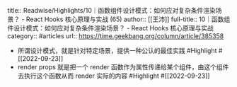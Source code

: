 title:: Readwise/Highlights/10｜函数组件设计模式：如何应对复杂条件渲染场景？ - React Hooks 核心原理与实战 (65)
author:: [[王沛]]
full-title:: 10｜函数组件设计模式：如何应对复杂条件渲染场景？ - React Hooks 核心原理与实战
category:: #articles
url:: https://time.geekbang.org/column/article/385358

- 所谓设计模式，就是针对特定场景，提供一种公认的最佳实践 #Highlight #[[2022-09-23]]
- render props 就是把一个 render 函数作为属性传递给某个组件，由这个组件去执行这个函数从而 render 实际的内容 #Highlight #[[2022-09-23]]